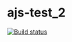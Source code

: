 # ajs-test_2
[![Build status](https://ci.appveyor.com/api/projects/status/bxfrslut6sg1pr7l?svg=true)](https://ci.appveyor.com/project/Suyunbaev/ajs-test-2)